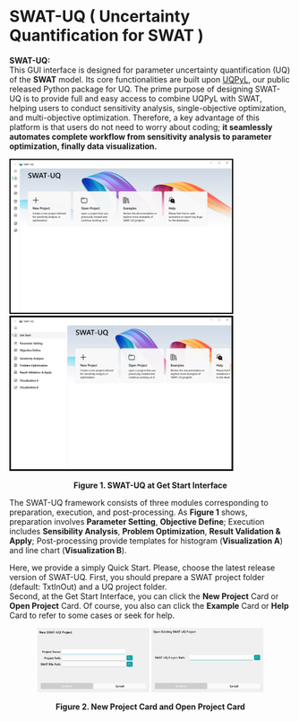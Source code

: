 
# SWAT-UQ ( Uncertainty Quantification for SWAT )

**SWAT-UQ:**  
This GUI interface is designed for parameter uncertainty quantification (UQ) of the **SWAT** model. Its core functionalities are built upon [UQPyL](https://github.com/smasky/UQPyL), our public released Python package for UQ. The prime purpose of designing SWAT-UQ is to provide full and easy access to combine UQPyL with SWAT, helping users to conduct sensitivity analysis, single-objective optimization, and multi-objective optimization. Therefore, a key advantage of this platform is that users do not need to worry about coding; **it seamlessly automates complete workflow from sensitivity analysis to parameter optimization, finally data visualization.**


<img src="./resource/MainUI.jpg" alt="Main GUI" width="400"/> <img src="./resource/TableList.jpg" alt="Table List" width="400"/>

<p align="center"><strong>Figure 1. SWAT-UQ at Get Start Interface</strong></p>

The SWAT-UQ framework consists of three modules corresponding to preparation, execution, and post-processing. 
As **Figure 1** shows, preparation involves **Parameter Setting**, **Objective Define**; Execution includes **Sensibility Analysis**, **Problem Optimization**, **Result Validation & Apply**; Post-processing provide templates for histogram (**Visualization A**) and line chart (**Visualization B**).

Here, we provide a simply Quick Start. Please, choose the latest release version of SWAT-UQ.
First, you should prepare a SWAT project folder (default: TxtInOut) and a UQ project folder.  
Second, at the Get Start Interface, you can click the **New Project** Card or **Open Project** Card. Of course, you also can click the **Example** Card or **Help** Card to refer to some cases or seek for help.

<p align="center"><img src="./resource/New_Project.png" alt="New Widget" width="200"/> <img src="./resource/Open_Project.png" alt="Open Widget" width="200"/></p>

<p align="center"><strong>Figure 2. New Project Card and Open Project Card</strong></p>


















